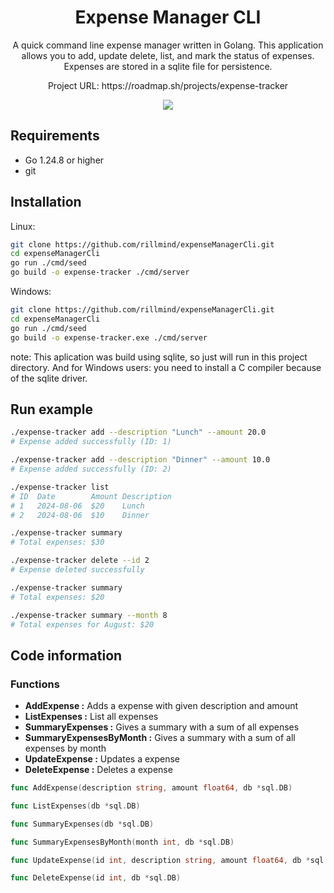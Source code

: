 <h1 align="center"> Expense Manager CLI </h1>

<p align="center">
A quick command line expense manager written in Golang. This application allows you to add, update
delete, list, and mark the status of expenses. Expenses are stored in a sqlite file for persistence.
</p>

<p align="center">Project URL: https://roadmap.sh/projects/expense-tracker</p>

<p align="center">
  <img src="https://raw.githubusercontent.com/catppuccin/catppuccin/main/assets/palette/macchiato.png">
</p>

## Requirements

- Go 1.24.8 or higher
- git

## Installation

Linux:

```sh
git clone https://github.com/rillmind/expenseManagerCli.git
cd expenseManagerCli
go run ./cmd/seed
go build -o expense-tracker ./cmd/server
```

Windows: 

```sh
git clone https://github.com/rillmind/expenseManagerCli.git
cd expenseManagerCli
go run ./cmd/seed
go build -o expense-tracker.exe ./cmd/server
```

note: This aplication was build using sqlite, so just will run in this project directory. And for Windows users: you need to install
a C compiler because of the sqlite driver.

## Run example

```sh
./expense-tracker add --description "Lunch" --amount 20.0
# Expense added successfully (ID: 1)

./expense-tracker add --description "Dinner" --amount 10.0
# Expense added successfully (ID: 2)

./expense-tracker list
# ID  Date        Amount Description
# 1   2024-08-06  $20    Lunch
# 2   2024-08-06  $10    Dinner

./expense-tracker summary
# Total expenses: $30

./expense-tracker delete --id 2
# Expense deleted successfully

./expense-tracker summary
# Total expenses: $20

./expense-tracker summary --month 8
# Total expenses for August: $20
```

## Code information

### Functions

- **AddExpense :** Adds a expense with given description and amount
- **ListExpenses :** List all expenses
- **SummaryExpenses :** Gives a summary with a sum of all expenses
- **SummaryExpensesByMonth :** Gives a summary with a sum of all expenses by month
- **UpdateExpense :** Updates a expense
- **DeleteExpense :** Deletes a expense

```go
func AddExpense(description string, amount float64, db *sql.DB)

func ListExpenses(db *sql.DB)

func SummaryExpenses(db *sql.DB)

func SummaryExpensesByMonth(month int, db *sql.DB)

func UpdateExpense(id int, description string, amount float64, db *sql.DB)

func DeleteExpense(id int, db *sql.DB)
```